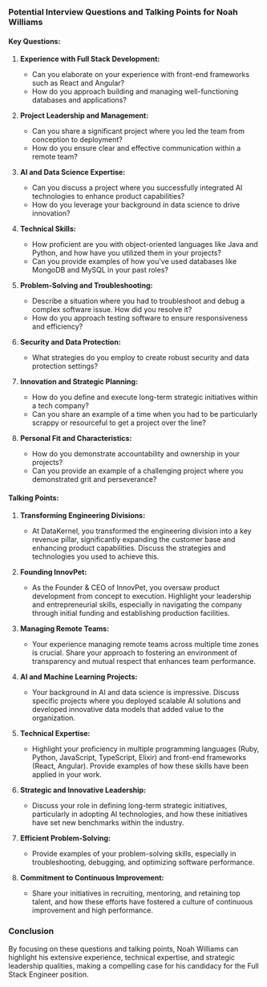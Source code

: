 ### Potential Interview Questions and Talking Points for Noah Williams

#### Key Questions:

1. **Experience with Full Stack Development:**
   - Can you elaborate on your experience with front-end frameworks such as React and Angular?
   - How do you approach building and managing well-functioning databases and applications?

2. **Project Leadership and Management:**
   - Can you share a significant project where you led the team from conception to deployment?
   - How do you ensure clear and effective communication within a remote team?

3. **AI and Data Science Expertise:**
   - Can you discuss a project where you successfully integrated AI technologies to enhance product capabilities?
   - How do you leverage your background in data science to drive innovation?

4. **Technical Skills:**
   - How proficient are you with object-oriented languages like Java and Python, and how have you utilized them in your projects?
   - Can you provide examples of how you've used databases like MongoDB and MySQL in your past roles?

5. **Problem-Solving and Troubleshooting:**
   - Describe a situation where you had to troubleshoot and debug a complex software issue. How did you resolve it?
   - How do you approach testing software to ensure responsiveness and efficiency?

6. **Security and Data Protection:**
   - What strategies do you employ to create robust security and data protection settings?

7. **Innovation and Strategic Planning:**
   - How do you define and execute long-term strategic initiatives within a tech company?
   - Can you share an example of a time when you had to be particularly scrappy or resourceful to get a project over the line?

8. **Personal Fit and Characteristics:**
   - How do you demonstrate accountability and ownership in your projects?
   - Can you provide an example of a challenging project where you demonstrated grit and perseverance?

#### Talking Points:

1. **Transforming Engineering Divisions:**
   - At DataKernel, you transformed the engineering division into a key revenue pillar, significantly expanding the customer base and enhancing product capabilities. Discuss the strategies and technologies you used to achieve this.

2. **Founding InnovPet:**
   - As the Founder & CEO of InnovPet, you oversaw product development from concept to execution. Highlight your leadership and entrepreneurial skills, especially in navigating the company through initial funding and establishing production facilities.

3. **Managing Remote Teams:**
   - Your experience managing remote teams across multiple time zones is crucial. Share your approach to fostering an environment of transparency and mutual respect that enhances team performance.

4. **AI and Machine Learning Projects:**
   - Your background in AI and data science is impressive. Discuss specific projects where you deployed scalable AI solutions and developed innovative data models that added value to the organization.

5. **Technical Expertise:**
   - Highlight your proficiency in multiple programming languages (Ruby, Python, JavaScript, TypeScript, Elixir) and front-end frameworks (React, Angular). Provide examples of how these skills have been applied in your work.

6. **Strategic and Innovative Leadership:**
   - Discuss your role in defining long-term strategic initiatives, particularly in adopting AI technologies, and how these initiatives have set new benchmarks within the industry.

7. **Efficient Problem-Solving:**
   - Provide examples of your problem-solving skills, especially in troubleshooting, debugging, and optimizing software performance.

8. **Commitment to Continuous Improvement:**
   - Share your initiatives in recruiting, mentoring, and retaining top talent, and how these efforts have fostered a culture of continuous improvement and high performance.

### Conclusion
By focusing on these questions and talking points, Noah Williams can highlight his extensive experience, technical expertise, and strategic leadership qualities, making a compelling case for his candidacy for the Full Stack Engineer position.